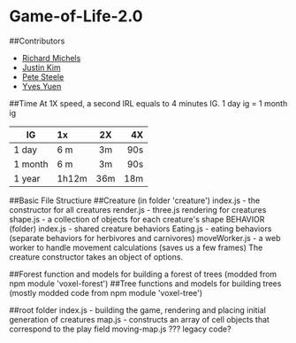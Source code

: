 # Game-of-Life-2.0

##Contributors
- [Richard Michels](https://github.com/richardalexandermichels)
- [Justin Kim](https://github.com/jkim430)
- [Pete Steele](https://github.com/celanajaya)
- [Yves Yuen](https://github.com/justYves)

##Time
At 1X speed, a second IRL equals to 4 minutes IG.
1 day ig = 1 month ig

|IG      | 1x            | 2X            | 4X    |
|--------| :------------- |:-------------:| -----:|
| 1 day  | 6 m     | 3m | 90s |
| 1 month| 6 m      | 3m     |   90s|
| 1 year| 1h12m| 36m    |    18m |



##Basic File Structiure
##Creature (in folder 'creature')
index.js - the constructor for all creatures
render.js - three.js rendering for creatures
shape.js - a collection of objects for each creature's shape
BEHAVIOR (folder)
index.js - shared creature behaviors
Eating.js - eating behaviors (separate behaviors for herbivores and carnivores)
moveWorker.js - a web worker to handle movement calculations (saves us a few frames)
The creature constructor takes an object of options. 

##Forest
function and models for building a forest of trees (modded from npm module 'voxel-forest')
##Tree
functions and models for building trees (mostly modded code from npm module 'voxel-tree')

##root folder
index.js - building the game, rendering and placing initial generation of creatures
map.js - constructs an array of cell objects that correspond to the play field
moving-map.js ??? legacy code?